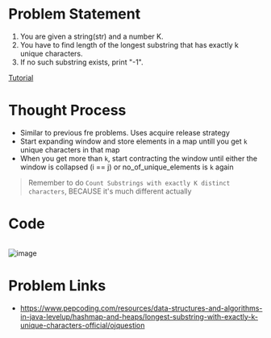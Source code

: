 # Problem Statement
1. You are given a string(str) and a number K.
2. You have to find length of the longest substring that has exactly k unique characters.
3. If no such substring exists, print "-1".

[Tutorial](https://www.youtube.com/watch?v=SIh3RfFPQwU&list=PL-Jc9J83PIiEp9DKNiaQyjuDeg3XSoVMR&index=12)

# Thought Process
- Similar to previous fre problems. Uses acquire release strategy
- Start expanding window and store elements in a map untill you get `k` unique characters in that map
- When you get more than `k`, start contracting the window until either the window is collapsed (i == j) or no_of_unique_elements is `k` again

> Remember to do `Count Substrings with exactly K distinct characters`, BECAUSE it's much different actually

# Code
```cpp
```

![image](https://user-images.githubusercontent.com/10897423/136217960-ba42033b-5af8-4148-a71b-39cc14b7fd33.png)

# Problem Links
- https://www.pepcoding.com/resources/data-structures-and-algorithms-in-java-levelup/hashmap-and-heaps/longest-substring-with-exactly-k-unique-characters-official/ojquestion
